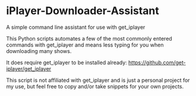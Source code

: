 # iPlayer-Downloader-Assistant
A simple command line assistant for use with get_iplayer

This Python scripts automates a few of the most commonly entered commands with get_iplayer and means less typing for you when downloading many shows.

It does require get_iplayer to be installed already:
https://github.com/get-iplayer/get_iplayer

This script is not affiliated with get_iplayer and is just a personal project for my use, but feel free to copy and/or take snippets for your own projects.
